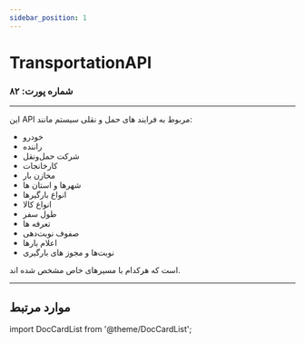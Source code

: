 ```yaml
---
sidebar_position: 1
---
```


# TransportationAPI

### شماره پورت: ۸۲

---

این API مربوط به فرایند های حمل و نقلی سیستم مانند:

- خودرو
- راننده
- شرکت حمل‌ونقل
- کارخانجات
- مخازن بار
- شهرها و استان ها
- انواع بارگیرها
- انواع کالا
- طول سفر
- تعرفه ها
- صفوف نوبت‌دهی
- اعلام بارها
- نوبت‌ها و مجوز های بارگیری

است که هرکدام با مسیرهای خاص مشخص شده اند.

---

## موارد مرتبط

import DocCardList from '@theme/DocCardList';

<DocCardList />
